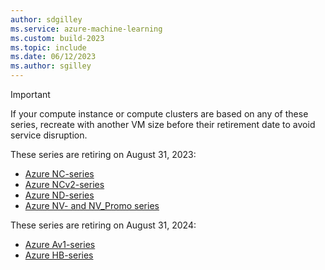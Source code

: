 ```yaml
---
author: sdgilley
ms.service: azure-machine-learning
ms.custom: build-2023
ms.topic: include
ms.date: 06/12/2023
ms.author: sgilley
---
```


> [!IMPORTANT]
> If your compute instance or compute clusters are based on any of these series, recreate with another VM size before their retirement date to avoid service disruption.
> 
> These series are retiring on August 31, 2023:
> * [Azure NC-series](/azure/virtual-machines/nc-series-retirement)
> * [Azure NCv2-series](/azure/virtual-machines/ncv2-series-retirement)
> * [Azure ND-series](/azure/virtual-machines/nd-series-retirement)
> * [Azure NV- and NV_Promo series](/azure/virtual-machines/nv-series-retirement)
>
> These series are retiring on August 31, 2024:
> * [Azure Av1-series](/azure/virtual-machines/av1-series-retirement)
> * [Azure HB-series](/azure/virtual-machines/hb-series-retirement) 
